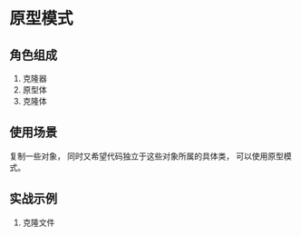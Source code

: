 # 原型模式

## 角色组成
1. 克隆器
2. 原型体
3. 克隆体
## 使用场景
复制一些对象， 同时又希望代码独立于这些对象所属的具体类， 可以使用原型模式。

## 实战示例
1. 克隆文件
